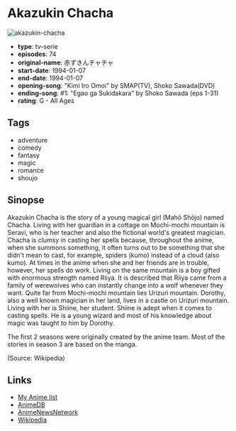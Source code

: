 # Akazukin Chacha

![akazukin-chacha](https://cdn.myanimelist.net/images/anime/1098/108972.jpg)

-   **type**: tv-serie
-   **episodes**: 74
-   **original-name**: 赤ずきんチャチャ
-   **start-date**: 1994-01-07
-   **end-date**: 1994-01-07
-   **opening-song**: "Kimi Iro Omoi" by SMAP(TV), Shoko Sawada(DVD)
-   **ending-song**: #1: "Egao ga Sukidakara" by Shoko Sawada (eps 1-31)
-   **rating**: G - All Ages

## Tags

-   adventure
-   comedy
-   fantasy
-   magic
-   romance
-   shoujo

## Sinopse

Akazukin Chacha is the story of a young magical girl (Mahō Shōjo) named Chacha. Living with her guardian in a cottage on Mochi-mochi mountain is Seravi, who is her teacher and also the fictional world's greatest magician. Chacha is clumsy in casting her spells because, throughout the anime, when she summons something, it often turns out to be something that she didn't mean to cast, for example, spiders (kumo) instead of a cloud (also kumo). At times in the anime when she and her friends are in trouble, however, her spells do work. Living on the same mountain is a boy gifted with enormous strength named Riiya. It is described that Riiya came from a family of werewolves who can instantly change into a wolf whenever they want. Quite far from Mochi-mochi mountain lies Urizuri mountain. Dorothy, also a well known magician in her land, lives in a castle on Urizuri mountain. Living with her is Shiine, her student. Shiine is adept when it comes to casting spells. He is a young wizard and most of his knowledge about magic was taught to him by Dorothy.

The first 2 seasons were originally created by the anime team. Most of the stories in season 3 are based on the manga.

(Source: Wikipedia)

## Links

-   [My Anime list](https://myanimelist.net/anime/103/Akazukin_Chacha)
-   [AnimeDB](http://anidb.info/perl-bin/animedb.pl?show=anime&aid=854)
-   [AnimeNewsNetwork](http://www.animenewsnetwork.com/encyclopedia/anime.php?id=539)
-   [Wikipedia](http://en.wikipedia.org/wiki/Akazukin_Cha_Cha)
